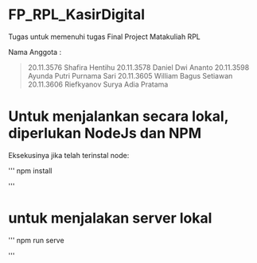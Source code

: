 # FP_RPL_KasirDigital
Tugas untuk memenuhi tugas Final Project Matakuliah RPL

Nama Anggota : 
> 20.11.3576 Shafira Hentihu
> 20.11.3578 Daniel Dwi Ananto
> 20.11.3598 Ayunda Putri Purnama Sari
> 20.11.3605 William Bagus Setiawan
> 20.11.3606 Riefkyanov Surya Adia Pratama

# Untuk menjalankan secara lokal, diperlukan NodeJs dan NPM

Eksekusinya jika telah terinstal node:

'''
npm install

'''

# untuk menjalakan server lokal

'''
npm run serve

'''


